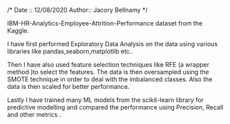 /*
   Date :: 12/08/2020
   Author:: Jacory Bellnamy
*/


IBM-HR-Analytics-Employee-Attrition-Performance dataset from the Kaggle. 

I have first performed Exploratory Data Analysis on the data using  various libraries like pandas,seaborn,matplotlib etc..

Then I have also used feature selection techniques like RFE (a wrapper method )to select the features.  The data is then oversampled using the SMOTE technique in order to deal with the imbalanced classes. Also the data is then scaled for better performance. 

Lastly I have trained many ML models from the scikit-learn library for predictive modelling and compared the performance using Precision, Recall and other metrics .

